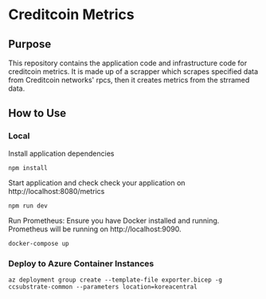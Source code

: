 # Creditcoin Metrics

## Purpose

This repository contains the application code and infrastructure code for creditcoin metrics.
It is made up of a scrapper which scrapes specified data from Creditcoin networks' rpcs,
then it creates metrics from the strramed data.

## How to Use

### Local

Install application dependencies

```
npm install
```

Start application and check check your application on http://localhost:8080/metrics

```
npm run dev
```

Run Prometheus: Ensure you have Docker installed and running.
Prometheus will be running on http://localhost:9090.

```
docker-compose up
```

### Deploy to Azure Container Instances

```
az deployment group create --template-file exporter.bicep -g ccsubstrate-common --parameters location=koreacentral
```
